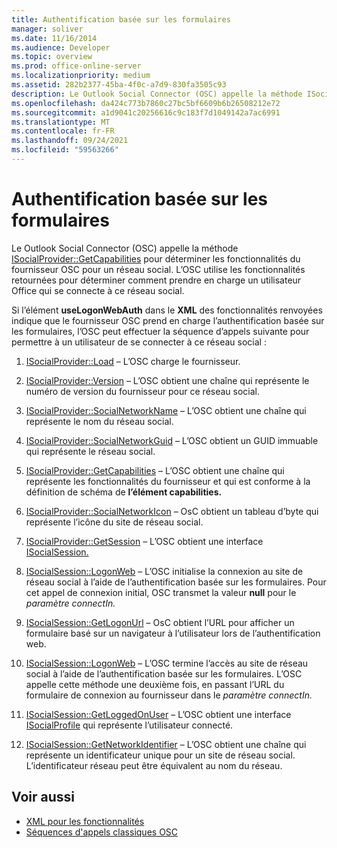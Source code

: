 ```yaml
---
title: Authentification basée sur les formulaires
manager: soliver
ms.date: 11/16/2014
ms.audience: Developer
ms.topic: overview
ms.prod: office-online-server
ms.localizationpriority: medium
ms.assetid: 282b2377-45ba-4f0c-a7d9-830fa3505c93
description: Le Outlook Social Connector (OSC) appelle la méthode ISocialProvider::GetCapabilities pour déterminer les fonctionnalités du fournisseur OSC pour un réseau social.
ms.openlocfilehash: da424c773b7860c27bc5bf6609b6b26508212e72
ms.sourcegitcommit: a1d9041c20256616c9c183f7d1049142a7ac6991
ms.translationtype: MT
ms.contentlocale: fr-FR
ms.lasthandoff: 09/24/2021
ms.locfileid: "59563266"
---
```

# <a name="forms-based-authentication"></a>Authentification basée sur les formulaires

Le Outlook Social Connector (OSC) appelle la méthode [ISocialProvider::GetCapabilities](isocialprovider-getcapabilities.md) pour déterminer les fonctionnalités du fournisseur OSC pour un réseau social. L’OSC utilise les fonctionnalités retournées pour déterminer comment prendre en charge un utilisateur Office qui se connecte à ce réseau social. 

Si l’élément **useLogonWebAuth** dans le **XML** des fonctionnalités renvoyées indique que le fournisseur OSC prend en charge l’authentification basée sur les formulaires, l’OSC peut effectuer la séquence d’appels suivante pour permettre à un utilisateur de se connecter à ce réseau social : 
  
1. [ISocialProvider::Load](isocialprovider-load.md) &ndash; L’OSC charge le fournisseur. 
    
2. [ISocialProvider::Version](isocialprovider-version.md) &ndash; L’OSC obtient une chaîne qui représente le numéro de version du fournisseur pour ce réseau social. 
    
3. [ISocialProvider::SocialNetworkName](isocialprovider-socialnetworkname.md) &ndash; L’OSC obtient une chaîne qui représente le nom du réseau social. 
    
4. [ISocialProvider::SocialNetworkGuid](isocialprovider-socialnetworkguid.md) &ndash; L’OSC obtient un GUID immuable qui représente le réseau social. 
    
5. [ISocialProvider::GetCapabilities](isocialprovider-getcapabilities.md) &ndash; L’OSC obtient une chaîne qui représente les fonctionnalités du fournisseur et qui est conforme à la définition de schéma de **l’élément capabilities.** 
    
6. [ISocialProvider::SocialNetworkIcon](isocialprovider-socialnetworkicon.md) &ndash; OsC obtient un tableau d’byte qui représente l’icône du site de réseau social. 
    
7. [ISocialProvider::GetSession](isocialprovider-getsession.md) &ndash; L’OSC obtient une interface [ISocialSession.](isocialsessioniunknown.md) 
    
8. [ISocialSession::LogonWeb](isocialsession-logonweb.md) &ndash; L’OSC initialise la connexion au site de réseau social à l’aide de l’authentification basée sur les formulaires. Pour cet appel de connexion initial, OSC transmet la valeur **null** pour le _paramètre connectIn._ 
    
9. [ISocialSession::GetLogonUrl](isocialsession-getlogonurl.md) &ndash; OsC obtient l’URL pour afficher un formulaire basé sur un navigateur à l’utilisateur lors de l’authentification web. 
    
10. [ISocialSession::LogonWeb](isocialsession-logonweb.md) &ndash; L’OSC termine l’accès au site de réseau social à l’aide de l’authentification basée sur les formulaires. L’OSC appelle cette méthode une deuxième fois, en passant l’URL du formulaire de connexion au fournisseur dans le _paramètre connectIn._ 
    
11. [ISocialSession::GetLoggedOnUser](isocialsession-getloggedonuser.md) &ndash; L’OSC obtient une interface [ISocialProfile](isocialprovideriunknown.md) qui représente l’utilisateur connecté. 
    
12. [ISocialSession::GetNetworkIdentifier](isocialsession-getnetworkidentifier.md) &ndash; L’OSC obtient une chaîne qui représente un identificateur unique pour un site de réseau social. L’identificateur réseau peut être équivalent au nom du réseau. 
    
## <a name="see-also"></a>Voir aussi

- [XML pour les fonctionnalités](xml-for-capabilities.md)
- [Séquences d'appels classiques OSC](osc-typical-calling-sequences.md)


